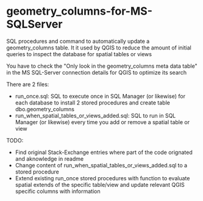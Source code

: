 # geometry_columns-for-MS-SQLServer

SQL procedures and command to automatically update a geometry_columns table. It it used by QGIS to reduce the amount of initial queries to inspect the database for spatial tables or views

You have to check the "Only look in the geometry_columns meta data table" in the MS SQL-Server connection details for QGIS to optimize its search 

There are 2 files:
- run_once.sql: SQL to execute once in SQL Manager (or likewise) for each database to install 2 stored procedures and create table dbo.geometry_columns
- run_when_spatial_tables_or_views_added.sql: SQL to run in SQL Manager (or likewise) every time you add or remove a spatial table or view

TODO: 
- Find original Stack-Exchange entries where part of the code orignated and aknowledge in readme 
- Change content of run_when_spatial_tables_or_views_added.sql to a stored procedure
- Extend existing run_once stored procedures with function to evaluate spatial extends of the specific table/view and update relevant QGIS specific columns with information